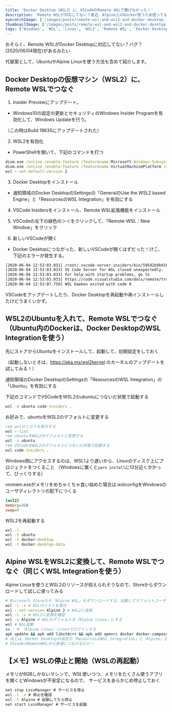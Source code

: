 ```yaml
---
title: 'Docker Desktop（WSL2）に、VSCodeのRemote WSLで繋げなかった！'
description: 'Remote WSLが対応してない？直近、Alpine上のDocker使うため困ってないので放置中'
eyecatchImage: ['/images/posts/remote-wsl-and-wsl2-and-docker-desktop.jpg',800,533]
thumbnailImage: ['/images/posts/remote-wsl-and-wsl2-and-docker-desktop.jpg',800,533]
tags: ['Windows', 'WSL', 'Linux', 'WSL2', 'Remote WSL', 'Docker Desktop', 'Alpine Linux']
---
```


おそらく、Remote WSLがDocker Desktopに対応してない？バグ？(2020/06/04現在)があるみたい

代替案として、UbuntuやAlpine Linuxを使う方法も含めて紹介します。

## Docker Desktopの仮想マシン（WSL2）に、Remote WSLでつなぐ

1. Insider Previewにアップデート。

 - Windows10の設定の更新とセキュリティのWindows Insider Programを有効化して、Windows Updateを行う。

（この時はBuild 19635にアップデートされた）

2. WSL2を有効化

 - PowerShellを開いて、下記のコマンドを打つ

```bat
dism.exe /online /enable-feature /featurename:Microsoft-Windows-Subsystem-Linux /all /norestart
dism.exe /online /enable-feature /featurename:VirtualMachinePlatform /all /norestart
wsl --set-default-version 2
```

3. Docker Desktopをインストール

 - 通知領域のDocker DesktopのSettingsの「GeneralのUse the WSL2 based Engine」と「ResourcesのWSL Integration」を有効にする

4. VSCode Insidersをインストール、Remote WSL拡張機能をインストール

5. VSCodeの左下の緑色の＞＜をクリックして、「Remote-WSL：New Window」をクリック

6. 新しいVSCodeが開く

 - Docker Desktopにつながった、新しいVSCodeが開くはずだった！けこ、下記のエラーが発生する。

```sh
[2020-06-04 12:53:03.031] /root/.vscode-server-insiders/bin/595d2b9b916d063aadfc2c1a8c8f6df5b45572a8/server.sh: line 12: /root/.vscode-server-insiders/bin/595d2b9b916d063aadfc2c1a8c8f6df5b45572a8/node: not found
[2020-06-04 12:53:03.033] VS Code Server for WSL closed unexpectedly.
[2020-06-04 12:53:03.033] For help with startup problems, go to
[2020-06-04 12:53:03.033] https://code.visualstudio.com/docs/remote/troubleshooting#_wsl-tips
[2020-06-04 12:53:07.756] WSL Daemon exited with code 0
```

VSCodeをアップデートしたり、Docker Desktopを再起動や再インストールしたけどうまくいかず。

## WSL2のUbuntuを入れて、Remote WSLでつなぐ（Ubuntu内のDockerは、Docker DesktopのWSL Integrationを使う）

先にストアからUbuntuをインストールして、起動して、初期設定をしておく

（起動しないときは、https://aka.ms/wsl2kernel のカーネルのアップデートを試してみる！）

通知領域のDocker DesktopのSettingsの「ResourcesのWSL Integration」の「Ubuntu」を有効にする

下記のコマンドでVSCodeをWSL2のubuntuにつないだ状態で起動する

```bat
wsl -d ubuntu code-insiders .
```

お好みで、ubuntuをWSL2のデフォルトに変更する

```bat
rem wslのリストを表示する
wsl --list
rem ubuntuをWSL2のデフォルトに変更する
wsl -s ubuntu
rem VSCodeをWSL2のデフォルトにつないだ状態で起動する
wsl code-insiders .
```

Windows側にアクセスするのは、WSL1より遅いから、Linuxのディスク上にプロジェクトをつくること
（Windowsに置くと`yarn install`に12分近くかかって、びっくりする）

vmmem.exeがメモリをめちゃくちゃ食い始めた場合は.wslconfigをWindowsのユーザディレクトリの配下につくる

```ini
[wsl2]
memory=3GB
swap=0
```

WSL2を再起動する

```bat
wsl -l
wsl -t ubuntu
wsl -t docker-desktop
wsl -t docker-desktop-data
```

## Alpine WSLをWSL2に変換して、Remote WSLでつなぐ（同じくWSL Integrationを使う）

Alpine Linuxを使うとWSL2のリソースが抑えられそうなので、Storeからダウンロードして試しに使ってみる

```sh
# Microsoft Storeから「Alpine WSL」をダウンロードする。起動してデフォルトユーザと、ルート兼デフォルトユーザのパスワードを設定する！
wsl -l -v # WSLのリストを表示
wsl --set-version Alpine 2 # WSL2に変換
wsl -l -v # WSL2に変換を確認
wsl -s Alpine # WSLのデフォルトを「Alpine Linux」にする
wsl # WSL起動
su - # 「Alpine Linux」にrootでログインする
apk update && apk add libstdc++ && apk add openrc docker docker-compose # 必要パッケージのインストール
# あとは、Docker Desktopの設定の「ResourcesのWSL Integration」と「Alpine」を有効にして
# VSCodeのRemoteWSLから普通につなげるだけ！
```

## 【メモ】WSLの停止と開始（WSLの再起動）

メモリが8GBしかないマシンで、WSL使いつつ、メモリをたくさん使うアプリを開くとWindowsが不安定になるので、
サービスをあらかじめ停止しておく

```bat
net stop LxssManager # サービスを停止
wsl -l -v # 停止を確認
wsl -t Alpine # 起動してたら停止
net start LxssManager # サービスを起動
```
